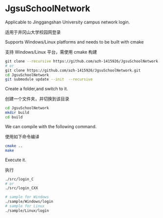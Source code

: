 # JgsuSchoolNetwork
Applicable to Jinggangshan University campus network login.

适用于井冈山大学校园网登录

Supports Windows/Linux platforms and needs to be built with cmake

支持 Windows/Linux 平台，需使用 cmake 构建

```bash
​git clone --recursive https://github.com/azh-1415926/JgsuSchoolNetwork.git
# or
​git clone https://github.com/azh-1415926/JgsuSchoolNetwork.git
cd JgsuSchoolNetwork
git submodule update --init  --recursive
```

Create a folder,and switch to it.

创建一个文件夹，并切换到该目录

```bash
cd JgsuSchoolNetwork
mkdir build
cd build
```

We can compile with the following command.

使用如下命令编译

```bash
cmake ..
make
```

Execute it.

执行

```bash
./src/login_C
# or
./src/login_CXX

# sample for Windows
./sample/Windows/login
# sample for Linux
./sample/Linux/login
```